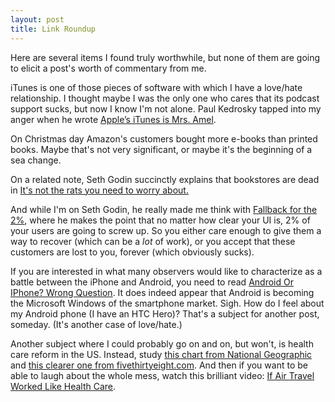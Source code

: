 ```yaml
---
layout: post
title: Link Roundup
---
```


Here are several items I found truly worthwhile, but none of them are going to elicit a post's worth of commentary from me.

iTunes is one of those pieces of software with which I have a love/hate relationship. I thought maybe I was the only one who cares that its podcast support sucks, but now I know I'm not alone. Paul Kedrosky tapped into my anger when he wrote [Apple’s iTunes is Mrs. Amel](http://paul.kedrosky.com/archives/2009/12/apple_itunes_is.html).

On Christmas day Amazon's customers bought more e-books than printed books. Maybe that's not very significant, or maybe it's the beginning of a sea change. 

On a related note, Seth Godin succinctly explains that bookstores are dead in [It's not the rats you need to worry about.](http://sethgodin.typepad.com/seths_blog/2009/12/its-not-the-rats-you-need-to-worry-about.html)

And while I'm on Seth Godin, he really made me think with [Fallback for the 2%](http://sethgodin.typepad.com/seths_blog/2009/12/fallback-for-the-2.html), where he makes the point that no matter how clear your UI is, 2% of your users are going to screw up. So you either care enough to give them a way to recover (which can be a _lot_ of work), or you accept that these customers are lost to you, forever (which obviously sucks). 

If you are interested in what many observers would like to characterize as a battle between the iPhone and Android, you need to read [Android Or IPhone? Wrong Question](http://abovethecrowd.com/2010/01/05/android-or-iphone-wrong-question/). It does indeed appear that Android is becoming the Microsoft Windows of the smartphone market. Sigh. How do I feel about my Android phone (I have an HTC Hero)? That's a subject for another post, someday. (It's another case of love/hate.)

Another subject where I could probably go on and on, but won't, is health care reform in the US. Instead, study [this chart from National Geographic](http://blogs.ngm.com/.a/6a00e0098226918833012876674340970c-800wi) and [this clearer one from fivethirtyeight.com](http://www.fivethirtyeight.com/2010/01/healthcare-spending-and-life-expectancy.html). And then if you want to be able to laugh about the whole mess, watch this brilliant video: [If Air Travel Worked Like Health Care](http://andrewsullivan.theatlantic.com/the_daily_dish/2010/01/if-air-travel-worked-like-health-care-.html).
